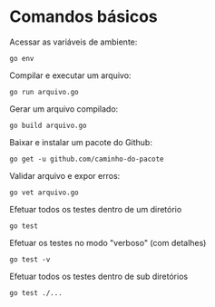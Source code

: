 # Comandos básicos

Acessar as variáveis de ambiente:
```
go env
```

Compilar e executar um arquivo:
```
go run arquivo.go
```

Gerar um arquivo compilado:
```
go build arquivo.go
```

Baixar e instalar um pacote do Github:
```
go get -u github.com/caminho-do-pacote
```

Validar arquivo e expor erros:
```
go vet arquivo.go
```

Efetuar todos os testes dentro de um diretório
```
go test
```

Efetuar os testes no modo "verboso" (com detalhes)
```
go test -v
```

Efetuar todos os testes dentro de sub diretórios
```
go test ./...
```